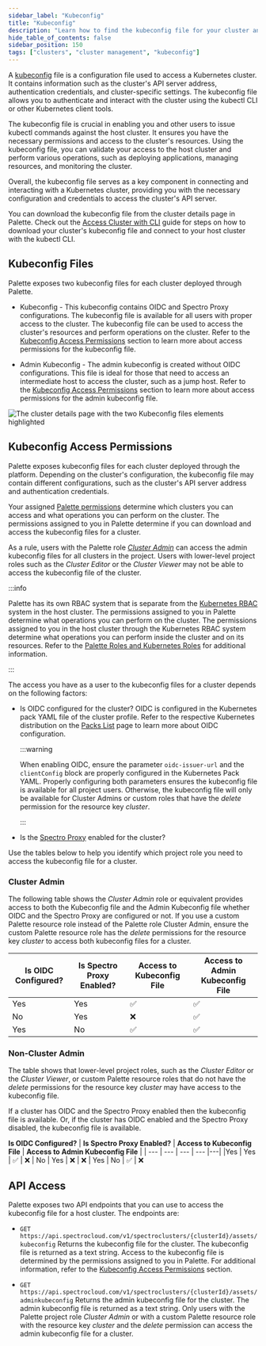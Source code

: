 ```yaml
---
sidebar_label: "Kubeconfig"
title: "Kubeconfig"
description: "Learn how to find the kubeconfig file for your cluster and how permissions are managed."
hide_table_of_contents: false
sidebar_position: 150
tags: ["clusters", "cluster management", "kubeconfig"]
---
```



A [kubeconfig](https://kubernetes.io/docs/concepts/configuration/organize-cluster-access-kubeconfig/) file is a configuration file used to access a Kubernetes cluster. It contains information such as the cluster's API server address, authentication credentials, and cluster-specific settings. The kubeconfig file allows you to authenticate and interact with the cluster using the kubectl CLI or other Kubernetes client tools.


The kubeconfig file is crucial in enabling you and other users to issue kubectl commands against the host cluster. It ensures you have the necessary permissions and access to the cluster's resources. Using the kubeconfig file, you can validate your access to the host cluster and perform various operations, such as deploying applications, managing resources, and monitoring the cluster.

Overall, the kubeconfig file serves as a key component in connecting and interacting with a Kubernetes cluster, providing you with the necessary configuration and credentials to access the cluster's API server.


You can download the kubeconfig file from the cluster details page in Palette. Check out the [Access Cluster with CLI](palette-webctl.md) guide for steps on how to download your cluster's kubeconfig file and connect to your host cluster with the kubectl CLI.

## Kubeconfig Files

Palette exposes two kubeconfig files for each cluster deployed through Palette.


* Kubeconfig - This kubeconfig contains OIDC and Spectro Proxy configurations. The kubeconfig file is available for all users with proper access to the cluster. The kubeconfig file can be used to access the cluster's resources and perform operations on the cluster. Refer to the [Kubeconfig Access Permissions](#kubeconfig-access-permissions) section to learn more about access permissions for the kubeconfig file.


* Admin Kubeconfig - The admin kubeconfig is created without OIDC configurations. This file is ideal for those that need to access an intermediate host to access the cluster, such as a jump host. Refer to the [Kubeconfig Access Permissions](#kubeconfig-access-permissions) section to learn more about access permissions for the admin kubeconfig file.

![The cluster details page with the two Kubeconfig files elements highlighted](/clusters_cluster--management_kubeconfig_cluster-details-kubeconfig-files.png)

## Kubeconfig Access Permissions

Palette exposes kubeconfig files for each cluster deployed through the platform. Depending on the cluster's configuration, the kubeconfig file may contain different configurations, such as the cluster's API server address and authentication credentials. 

Your assigned [Palette permissions](../../user-management/palette-rbac/project-scope-roles-permissions.md) determine which clusters you can access and what operations you can perform on the cluster. The permissions assigned to you in Palette determine if you can download and access the kubeconfig files for a cluster. 

As a rule, users with the Palette role [*Cluster Admin*](../../user-management/palette-rbac/project-scope-roles-permissions#cluster) can access the admin kubeconfig files for all clusters in the project. Users with lower-level project roles such as the  *Cluster Editor* or the *Cluster Viewer* may not be able to access the kubeconfig file of the cluster. 



:::info

Palette has its own RBAC system that is separate from the [Kubernetes RBAC](https://kubernetes.io/docs/reference/access-authn-authz/rbac/) system in the host cluster. The permissions assigned to you in Palette determine what operations you can perform on the cluster. The permissions assigned to you in the host cluster through the Kubernetes RBAC system determine what operations you can perform inside the cluster and on its resources. Refer to the [Palette Roles and Kubernetes Roles](cluster-rbac#palette-roles-and-kubernetes-roles) for additional information.

:::


The access you have as a user to the kubeconfig files for a cluster depends on the following factors:



* Is OIDC configured for the cluster? OIDC is configured in the Kubernetes pack YAML file of the cluster profile. Refer to the respective Kubernetes distribution on the [Packs List](../../integrations/integrations.mdx) page to learn more about OIDC configuration.

  :::warning

    When enabling OIDC, ensure the parameter `oidc-issuer-url` and the `clientConfig` block are properly configured in the Kubernetes Pack YAML. Properly configuring both parameters ensures the kubeconfig file is available for all project users. Otherwise, the kubeconfig file will only be available for Cluster Admins or custom roles that have the *delete* permission for the resource key *cluster*.

  :::


* Is the [Spectro Proxy](../../integrations/frp.md) enabled for the cluster?



Use the tables below to help you identify which project role you need to access the kubeconfig file for a cluster.


### Cluster Admin

The following table shows the *Cluster Admin* role or equivalent provides access to both the Kubeconfig file and the Admin Kubeconfig file whether OIDC and the Spectro Proxy are configured or not. If you use a custom Palette resource role instead of the Palette role Cluster Admin, ensure the custom Palette resource role has the *delete* permissions for the resource key *cluster* to access both kubeconfig files for a cluster.


 **Is OIDC Configured?** | **Is Spectro Proxy Enabled?** | **Access to Kubeconfig File** | **Access to Admin Kubeconfig File** |
 --- | --- | --- | --- |
Yes | Yes | ✅ | ✅ |
No | Yes| ❌ | ✅ |
Yes | No | ✅ | ✅ |

### Non-Cluster Admin

The table shows that lower-level project roles, such as the *Cluster Editor* or the *Cluster Viewer*, or custom Palette resource roles that do not have the *delete* permissions for the resource key *cluster* may have access to the kubeconfig file.

If a cluster has OIDC and the Spectro Proxy enabled then the kubeconfig file is available. Or, if the cluster has OIDC enabled and the Spectro Proxy disabled, the kubeconfig file is available.


 **Is OIDC Configured?** | **Is Spectro Proxy Enabled?** | **Access to Kubeconfig File** | **Access to Admin Kubeconfig File** |
| --- | --- | --- | --- |---|
|Yes | Yes | ✅ | ❌
| No | Yes | ❌ | ❌
| Yes | No | ✅ | ❌


## API Access

Palette exposes two API endpoints that you can use to access the kubeconfig file for a host cluster. The endpoints are:


* `GET https://api.spectrocloud.com/v1/spectroclusters/{clusterId}/assets/kubeconfig`
  Returns the kubeconfig file for the cluster. The kubeconfig file is returned as a text string. Access to the kubeconfig file is determined by the permissions assigned to you in Palette.  For additional information, refer to the [Kubeconfig Access Permissions](#kubeconfig-access-permissions) section. 


* `GET https://api.spectrocloud.com/v1/spectroclusters/{clusterId}/assets/adminkubeconfig`
 Returns the admin kubeconfig file for the cluster. The admin kubeconfig file is returned as a text string. Only users with the Palette project role *Cluster Admin* or with a custom Palette resource role with the resource key *cluster* and the *delete* permission can access the admin kubeconfig file for a cluster.